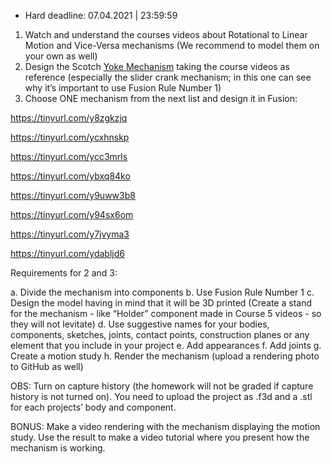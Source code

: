 * Hard deadline:  07.04.2021 | 23:59:59
1. Watch and understand the courses videos about Rotational to Linear Motion and Vice-Versa mechanisms (We recommend to model them on your own as well)
2. Design the Scotch [Yoke Mechanism](https://www.youtube.com/watch?v=HhX-8RyP214&ab_channel=SkylineTutorials) taking the course videos as reference (especially the slider crank mechanism; in this one can see why it’s important to use Fusion Rule Number 1)
3. Choose ONE mechanism from the next list and design it in Fusion:

  https://tinyurl.com/y8zgkzjq
  
  https://tinyurl.com/ycxhnskp
  
  https://tinyurl.com/ycc3mrls
  
  https://tinyurl.com/ybxq84ko
  
  https://tinyurl.com/y9uww3b8
  
  https://tinyurl.com/y94sx6om
  
  https://tinyurl.com/y7jvyma3
  
  https://tinyurl.com/ydabljd6
  
Requirements for 2 and 3:

a. Divide the mechanism into components
b. Use Fusion Rule Number 1
c. Design the model having in mind that it will be 3D printed (Create a stand for the mechanism - like “Holder” component made in Course 5 videos - so they will not levitate)
d. Use suggestive names for your bodies, components, sketches, joints, contact points, construction planes or any element that you include in your project
e. Add appearances
f. Add joints
g. Create a motion study
h. Render the mechanism (upload a rendering photo to GitHub as well)

  OBS: Turn on capture history (the homework will not be graded if capture history is not turned on). You need to upload the project as .f3d and a .stl for each projects’ body and component.

  BONUS:  Make a video rendering with the mechanism displaying the motion study. Use the result to make a video tutorial where you present how the mechanism is working.
